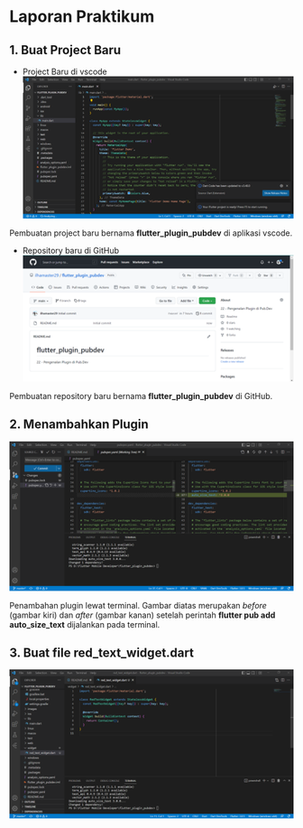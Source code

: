 # Laporan Praktikum

## 1. Buat Project Baru

- Project Baru di vscode
![Screenshot](images/projectbaru_flutter.png)

Pembuatan project baru bernama **flutter_plugin_pubdev** di aplikasi vscode.

- Repository baru di GitHub
![Screenshot](images/repository_pluginpubdev.png)

Pembuatan repository baru bernama **flutter_plugin_pubdev** di GitHub.

## 2. Menambahkan Plugin
![Screenshot](images/auto_size_text.png)

Penambahan plugin lewat terminal. Gambar diatas merupakan *before* (gambar kiri) dan *after* (gambar kanan) setelah perintah **flutter pub add auto_size_text** dijalankan pada terminal.

## 3. Buat file red_text_widget.dart
![Screenshot](images/red_text_widget.png)

